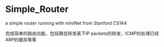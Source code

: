 Simple_Router
=============
a simple router running with miniNet from Stanford CS144

完成简单的路由功能，包括静态转发表下IP packets的转发，ICMP的处理已经ARP的缓存等等
